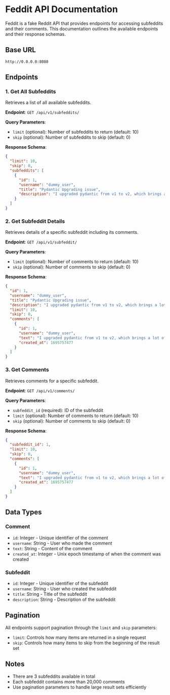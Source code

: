 # Feddit API Documentation

Feddit is a fake Reddit API that provides endpoints for accessing subfeddits and their comments. This documentation outlines the available endpoints and their response schemas.

## Base URL
```
http://0.0.0.0:8080
```

## Endpoints

### 1. Get All Subfeddits
Retrieves a list of all available subfeddits.

**Endpoint**: `GET /api/v1/subfeddits/`

**Query Parameters**:
- `limit` (optional): Number of subfeddits to return (default: 10)
- `skip` (optional): Number of subfeddits to skip (default: 0)

**Response Schema**:
```json
{
  "limit": 10,
  "skip": 0,
  "subfeddits": [
    {
      "id": 1,
      "username": "dummy_user",
      "title": "Pydantic Upgrading issue",
      "description": "I upgraded pydantic from v1 to v2, which brings a lot of problems."
    }
  ]
}
```

### 2. Get Subfeddit Details
Retrieves details of a specific subfeddit including its comments.

**Endpoint**: `GET /api/v1/subfeddit/`

**Query Parameters**:
- `limit` (optional): Number of comments to return (default: 10)
- `skip` (optional): Number of comments to skip (default: 0)

**Response Schema**:
```json
{
  "id": 1,
  "username": "dummy_user",
  "title": "Pydantic Upgrading issue",
  "description": "I upgraded pydantic from v1 to v2, which brings a lot of problems.",
  "limit": 10,
  "skip": 0,
  "comments": [
    {
      "id": 1,
      "username": "dummy_user",
      "text": "I upgraded pydantic from v1 to v2, which brings a lot of problems.",
      "created_at": 1695757477
    }
  ]
}
```

### 3. Get Comments
Retrieves comments for a specific subfeddit.

**Endpoint**: `GET /api/v1/comments/`

**Query Parameters**:
- `subfeddit_id` (required): ID of the subfeddit
- `limit` (optional): Number of comments to return (default: 10)
- `skip` (optional): Number of comments to skip (default: 0)

**Response Schema**:
```json
{
  "subfeddit_id": 1,
  "limit": 10,
  "skip": 0,
  "comments": [
    {
      "id": 1,
      "username": "dummy_user",
      "text": "I upgraded pydantic from v1 to v2, which brings a lot of problems.",
      "created_at": 1695757477
    }
  ]
}
```

## Data Types

### Comment
- `id`: Integer - Unique identifier of the comment
- `username`: String - User who made the comment
- `text`: String - Content of the comment
- `created_at`: Integer - Unix epoch timestamp of when the comment was created

### Subfeddit
- `id`: Integer - Unique identifier of the subfeddit
- `username`: String - User who created the subfeddit
- `title`: String - Title of the subfeddit
- `description`: String - Description of the subfeddit

## Pagination
All endpoints support pagination through the `limit` and `skip` parameters:
- `limit`: Controls how many items are returned in a single request
- `skip`: Controls how many items to skip from the beginning of the result set

## Notes
- There are 3 subfeddits available in total
- Each subfeddit contains more than 20,000 comments
- Use pagination parameters to handle large result sets efficiently 